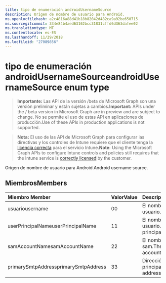 ```yaml
---
title: tipo de enumeración androidUsernameSource
description: Origen de nombre de usuario para Android.
ms.openlocfilehash: a2c4816a88d41b18b82042d482ca9a92be650715
ms.sourcegitcommit: 334e84b4aed63162bcc31831cffd6d363dafee02
ms.translationtype: MT
ms.contentlocale: es-ES
ms.lasthandoff: 11/29/2018
ms.locfileid: "27089856"
---
```

# <a name="androidusernamesource-enum-type"></a><span data-ttu-id="9d272-103">tipo de enumeración androidUsernameSource</span><span class="sxs-lookup"><span data-stu-id="9d272-103">androidUsernameSource enum type</span></span>

> <span data-ttu-id="9d272-104">**Importante:** Las API de la versión /beta de Microsoft Graph son una versión preliminar y están sujetas a cambios.</span><span class="sxs-lookup"><span data-stu-id="9d272-104">**Important:** APIs under the / beta version in Microsoft Graph are in preview and are subject to change.</span></span> <span data-ttu-id="9d272-105">No se permite el uso de estas API en aplicaciones de producción.</span><span class="sxs-lookup"><span data-stu-id="9d272-105">Use of these APIs in production applications is not supported.</span></span>

> <span data-ttu-id="9d272-106">**Nota:** El uso de las API de Microsoft Graph para configurar las directivas y los controles de Intune requiere que el cliente tenga la [licencia correcta](https://go.microsoft.com/fwlink/?linkid=839381) para el servicio Intune.</span><span class="sxs-lookup"><span data-stu-id="9d272-106">**Note:** Using the Microsoft Graph APIs to configure Intune controls and policies still requires that the Intune service is [correctly licensed](https://go.microsoft.com/fwlink/?linkid=839381) by the customer.</span></span>

<span data-ttu-id="9d272-107">Origen de nombre de usuario para Android.</span><span class="sxs-lookup"><span data-stu-id="9d272-107">Android username source.</span></span>
## <a name="members"></a><span data-ttu-id="9d272-108">Miembros</span><span class="sxs-lookup"><span data-stu-id="9d272-108">Members</span></span>
|<span data-ttu-id="9d272-109">Miembro	</span><span class="sxs-lookup"><span data-stu-id="9d272-109">Member</span></span>|<span data-ttu-id="9d272-110">Valor</span><span class="sxs-lookup"><span data-stu-id="9d272-110">Value</span></span>|<span data-ttu-id="9d272-111">Descripción</span><span class="sxs-lookup"><span data-stu-id="9d272-111">Description</span></span>|
|:---|:---|:---|
|<span data-ttu-id="9d272-112">usuario</span><span class="sxs-lookup"><span data-stu-id="9d272-112">username</span></span>|<span data-ttu-id="9d272-113">0</span><span class="sxs-lookup"><span data-stu-id="9d272-113">0</span></span>|<span data-ttu-id="9d272-114">El nombre de usuario.</span><span class="sxs-lookup"><span data-stu-id="9d272-114">The username.</span></span>|
|<span data-ttu-id="9d272-115">userPrincipalName</span><span class="sxs-lookup"><span data-stu-id="9d272-115">userPrincipalName</span></span>|<span data-ttu-id="9d272-116">1</span><span class="sxs-lookup"><span data-stu-id="9d272-116">1</span></span>|<span data-ttu-id="9d272-117">El nombre principal de usuario.</span><span class="sxs-lookup"><span data-stu-id="9d272-117">The user principal name.</span></span>|
|<span data-ttu-id="9d272-118">samAccountName</span><span class="sxs-lookup"><span data-stu-id="9d272-118">samAccountName</span></span>|<span data-ttu-id="9d272-119">2</span><span class="sxs-lookup"><span data-stu-id="9d272-119">2</span></span>|<span data-ttu-id="9d272-120">El nombre de cuenta sam.</span><span class="sxs-lookup"><span data-stu-id="9d272-120">The user sam account name.</span></span>|
|<span data-ttu-id="9d272-121">primarySmtpAddress</span><span class="sxs-lookup"><span data-stu-id="9d272-121">primarySmtpAddress</span></span>|<span data-ttu-id="9d272-122">3</span><span class="sxs-lookup"><span data-stu-id="9d272-122">3</span></span>|<span data-ttu-id="9d272-123">Dirección SMTP principal.</span><span class="sxs-lookup"><span data-stu-id="9d272-123">Primary SMTP address.</span></span>|





